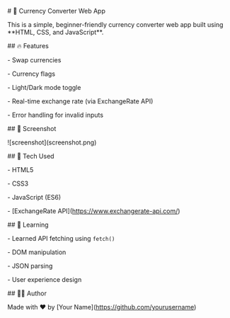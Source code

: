 \# 💱 Currency Converter Web App



This is a simple, beginner-friendly currency converter web app built using \*\*HTML, CSS, and JavaScript\*\*.



\## 🔥 Features



\- Swap currencies

\- Currency flags

\- Light/Dark mode toggle

\- Real-time exchange rate (via ExchangeRate API)

\- Error handling for invalid inputs



\## 📸 Screenshot



!\[screenshot](screenshot.png)



\## 🚀 Tech Used



\- HTML5

\- CSS3

\- JavaScript (ES6)

\- \[ExchangeRate API](https://www.exchangerate-api.com/)



\## 🧠 Learning



\- Learned API fetching using `fetch()`

\- DOM manipulation

\- JSON parsing

\- User experience design



\## 🧑‍💻 Author



Made with ❤️ by \[Your Name](https://github.com/yourusername)



